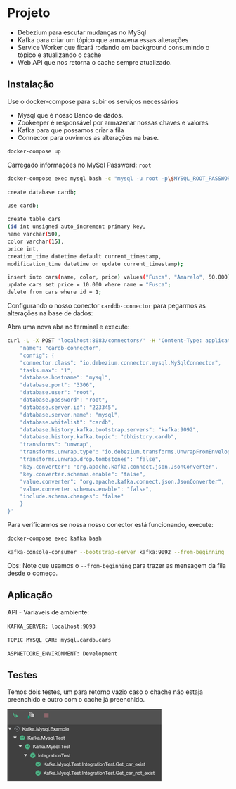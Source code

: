 # Projeto

- Debezium para escutar mudanças no MySql
- Kafka para criar um tópico que armazena essas alterações
- Service Worker que ficará rodando em background consumindo o tópico e atualizando o cache
- Web API que nos retorna o cache sempre atualizado.

## Instalação

Use o docker-compose para subir os serviços necessários

- Mysql que é nosso Banco de dados.
- Zookeeper é responsável por armazenar nossas chaves e valores
- Kafka para que possamos criar a fila
- Connector para ouvirmos as alterações na base.

```bash
docker-compose up
```

Carregado informações no MySql
Password: `root`

```bash
docker-compose exec mysql bash -c "mysql -u root -p\$MYSQL_ROOT_PASSWORD"
```

```bash
create database cardb;
```

```bash
use cardb;
```

```bash
create table cars
(id int unsigned auto_increment primary key,
name varchar(50),
color varchar(15),
price int,
creation_time datetime default current_timestamp,
modification_time datetime on update current_timestamp);
```

```bash
insert into cars(name, color, price) values("Fusca", "Amarelo", 50.000);
update cars set price = 10.000 where name = "Fusca";
delete from cars where id = 1;
```

Configurando o nosso conector `carddb-connector` para pegarmos as alterações na base de dados:

Abra uma nova aba no terminal e execute:

```bash
curl -L -X POST 'localhost:8083/connectors/' -H 'Content-Type: application/json' --data-raw '{
    "name": "cardb-connector",
    "config": {
    "connector.class": "io.debezium.connector.mysql.MySqlConnector",
    "tasks.max": "1",
    "database.hostname": "mysql",
    "database.port": "3306",
    "database.user": "root",
    "database.password": "root",
    "database.server.id": "223345",
    "database.server.name": "mysql",
    "database.whitelist": "cardb",
    "database.history.kafka.bootstrap.servers": "kafka:9092",
    "database.history.kafka.topic": "dbhistory.cardb",
    "transforms": "unwrap",
    "transforms.unwrap.type": "io.debezium.transforms.UnwrapFromEnvelope",
    "transforms.unwrap.drop.tombstones": "false",
    "key.converter": "org.apache.kafka.connect.json.JsonConverter",
    "key.converter.schemas.enable": "false",
    "value.converter": "org.apache.kafka.connect.json.JsonConverter",
    "value.converter.schemas.enable": "false",
    "include.schema.changes": "false"
    }
}'
```

Para verificarmos se nossa nosso conector está funcionando, execute:

```bash
docker-compose exec kafka bash
```

```bash
kafka-console-consumer --bootstrap-server kafka:9092 --from-beginning
```

Obs: Note que usamos o `--from-beginning` para trazer as mensagem da fila desde o começo.

## Aplicação

API - Váriaveis de ambiente:

`KAFKA_SERVER: localhost:9093`

`TOPIC_MYSQL_CAR: mysql.cardb.cars`

`ASPNETCORE_ENVIRONMENT: Development`

## Testes

Temos dois testes, um para retorno vazio caso o chache não estaja preenchido e outro com o cache já preenchido.

![alt text](https://raw.githubusercontent.com/vinicostaa/kafka-mysql/master/test.png)
